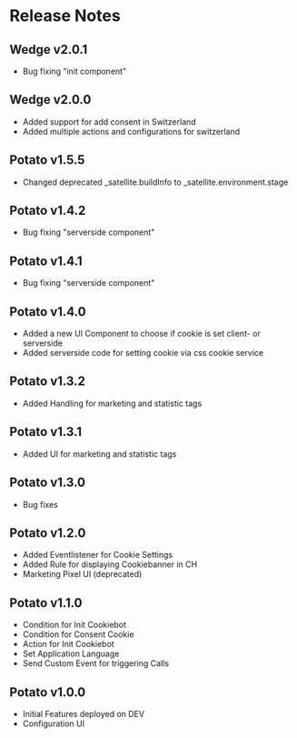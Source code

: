 # Release Notes

## Wedge v2.0.1
- Bug fixing "init component"

## Wedge v2.0.0
- Added support for add consent in Switzerland
- Added multiple actions and configurations for switzerland

## Potato v1.5.5
- Changed deprecated _satellite.buildInfo to _satellite.environment.stage
## Potato v1.4.2
- Bug fixing "serverside component"
## Potato v1.4.1
- Bug fixing "serverside component"
## Potato v1.4.0
- Added a new UI Component to choose if cookie is set client- or serverside
- Added serverside code for setting cookie via css cookie service
## Potato v1.3.2
- Added Handling for marketing and statistic tags
## Potato v1.3.1
- Added UI for marketing and statistic tags
## Potato v1.3.0
- Bug fixes
## Potato v1.2.0 
- Added Eventlistener for Cookie Settings
- Added Rule for displaying Cookiebanner in CH
- Marketing Pixel UI (deprecated)
## Potato v1.1.0 
- Condition for Init Cookiebot
- Condition for Consent Cookie
- Action for Init Cookiebot
- Set Application Language
- Send Custom Event for triggering Calls
## Potato v1.0.0 
- Initial Features deployed on DEV
- Configuration UI
